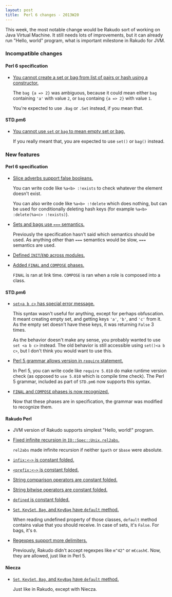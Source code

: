```yaml
---
layout: post
title:  Perl 6 changes - 2013W20
---
```

This week, the most notable change would be Rakudo sort of working on
Java Virtual Machine. It still needs lots of improvements, but it can
already run "Hello, world" program, what is important milestone in
Rakudo for JVM.

### Incompatible changes
#### Perl 6 specification
* [You cannot create a set or bag from list of pairs or hash using a constructor.](https://github.com/perl6/specs/commit/1e7aec467b4eb83738513f0bcb6d6ff07e89ec95)

  The `bag {a => 2}` was ambiguous, because it could mean either `bag`
  containing `'a'` with value `2`, or `bag` containg `{a => 2}` with
  value `1`.

  You're expected to use `.Bag` or `.Set` instead, if you mean that.

#### STD.pm6
* [You cannot use `set` or `bag` to mean empty set or bag.](https://github.com/perl6/std/commit/e2a36d862079acb91106f89bad8cb03e8279545d)

  If you really meant that, you are expected to use `set()` or `bag()`
  instead.

### New features
#### Perl 6 specification
* [Slice adverbs support false booleans.](https://github.com/perl6/specs/commit/fd94c282259268cc02bfc46e7a4c52488f34f927)

  You can write code like `%a<b> :!exists` to check whatever the
  element doesn't exist.

  You can also write code like `%a<b> :!delete` which does nothing,
  but can be used for conditionally deleting hash keys (for example
  `%a<b> :delete(%a<c> :!exists)`).

* [Sets and bags use `===` semantics.](https://github.com/perl6/specs/commit/221b79f028ef77d1e9fec478b3d6933bf476fc9f)

  Previously the specification hasn't said which semantics should be
  used. As anything other than `===` semantics would be slow, `===`
  semantics are used.

* [Defined `INIT`/`END` across modules.](https://github.com/perl6/specs/commit/14e9ce6c8a7cb5f9f7c69d7c18b8a405031c4b33)

* [Added `FINAL` and `COMPOSE` phases.](https://github.com/perl6/specs/commit/a7444d895a3641df8ee44311f3613c1612c4de33)

  `FINAL` is ran at link time. `COMPOSE` is ran when a role is composed
  into a class.

#### STD.pm6
* [`set<a b c>` has special error message.](https://github.com/perl6/std/commit/e2a36d862079acb91106f89bad8cb03e8279545d)

  This syntax wasn't useful for anything, except for perhaps
  obfuscation. It meant creating empty set, and getting keys `'a'`,
  `'b'`, and `'c'` from it. As the empty set doesn't have these keys,
  it was returning `False` 3 times.

  As the behavior doesn't make any sense, you probably wanted to use
  `set <a b c>` instead. The old behavior is still accessible using
  `set()<a b c>`, but I don't think you would want to use this.

* [Perl 5 grammar allows version in `require` statement.](https://github.com/perl6/std/commit/4dc2553cbf357c3616f7e71d1c7ac2bac145c857)

  In Perl 5, you can write code like `require 5.010` do make runtime
  version check (as opposed to `use 5.010` which is compile time
  check). The Perl 5 grammar, included as part of `STD.pm6` now
  supports this syntax.

* [`FINAL` and `COMPOSE` phases is now recognized.](https://github.com/perl6/std/commit/9906f18ffb0e0e2cc2b685d56a1febb55ff4e014)

  Now that these phases are in specification, the grammar was modified
  to recognize them.

#### Rakudo Perl
* JVM version of Rakudo supports simplest "Hello, world!" program.

* [Fixed infinite recursion in `IO::Spec::Unix.rel2abs`.](https://github.com/rakudo/rakudo/commit/738531ae8b81805d59ebb79ec46e1f35b40efcf6)

  `rel2abs` made infinite recursion if neither `$path` or `$base` were
  absolute.

* [`infix:<~>` is constant folded.](https://github.com/rakudo/rakudo/commit/a9f3c63d3aa9854ad4e5ab05b0809659db42a0ec)
* [`<prefix:<~>` is constant folded.](https://github.com/rakudo/rakudo/commit/0d3c9b08fd28214d34f68fb222ae39aad84c16f0)
* [String comparison operators are constant folded.](https://github.com/rakudo/rakudo/commit/0d3c9b08fd28214d34f68fb222ae39aad84c16f0)
* [String bitwise operators are constant folded.](https://github.com/rakudo/rakudo/commit/0d3c9b08fd28214d34f68fb222ae39aad84c16f0)
* [`defined` is constant folded.](https://github.com/rakudo/rakudo/commit/b41219e4f001d6029e3bdb6adb69198376f0a085)

* [`Set`, `KeySet`, `Bag`, and `KeyBag` have `default` method.](https://github.com/rakudo/rakudo/commit/17085660c99009d2901233812270b4dba246edf4)

  When reading undefined property of those classes, `default` method
  contains value that you should receive. In case of sets, it's
  `False`. For bags, it's `0`.

* [Regexpes support more delimiters.](https://github.com/rakudo/rakudo/commit/86cf85a372ddd3e23b4df74b55b6873afa72f318)

  Previously, Rakudo didn't accept regexpes like `m^42^` or `m€cash€`.
  Now, they are allowed, just like in Perl 5.

#### Niecza

* [`Set`, `KeySet`, `Bag`, and `KeyBag` have `default` method.](https://github.com/sorear/niecza/commit/009f999b8ee82047259955f741685a263c3976a0)

  Just like in Rakudo, except with Niecza.

